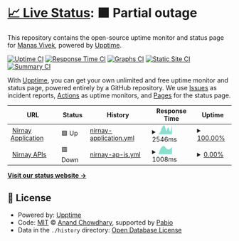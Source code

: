 # [📈 Live Status](https://manas9927.github.io/nirnay-status-monitor): <!--live status--> **🟧 Partial outage**

This repository contains the open-source uptime monitor and status page for [Manas Vivek](https://nirnay.io/), powered by [Upptime](https://github.com/upptime/upptime).

[![Uptime CI](https://github.com/manas9927/nirnay-status-monitor/workflows/Uptime%20CI/badge.svg)](https://github.com/manas9927/nirnay-status-monitor/actions?query=workflow%3A%22Uptime+CI%22)
[![Response Time CI](https://github.com/manas9927/nirnay-status-monitor/workflows/Response%20Time%20CI/badge.svg)](https://github.com/manas9927/nirnay-status-monitor/actions?query=workflow%3A%22Response+Time+CI%22)
[![Graphs CI](https://github.com/manas9927/nirnay-status-monitor/workflows/Graphs%20CI/badge.svg)](https://github.com/manas9927/nirnay-status-monitor/actions?query=workflow%3A%22Graphs+CI%22)
[![Static Site CI](https://github.com/manas9927/nirnay-status-monitor/workflows/Static%20Site%20CI/badge.svg)](https://github.com/manas9927/nirnay-status-monitor/actions?query=workflow%3A%22Static+Site+CI%22)
[![Summary CI](https://github.com/manas9927/nirnay-status-monitor/workflows/Summary%20CI/badge.svg)](https://github.com/manas9927/nirnay-status-monitor/actions?query=workflow%3A%22Summary+CI%22)

With [Upptime](https://upptime.js.org), you can get your own unlimited and free uptime monitor and status page, powered entirely by a GitHub repository. We use [Issues](https://github.com/manas9927/nirnay-status-monitor/issues) as incident reports, [Actions](https://github.com/manas9927/nirnay-status-monitor/actions) as uptime monitors, and [Pages](https://manas9927.github.io/nirnay-status-monitor) for the status page.

<!--start: status pages-->
<!-- This summary is generated by Upptime (https://github.com/upptime/upptime) -->
<!-- Do not edit this manually, your changes will be overwritten -->
<!-- prettier-ignore -->
| URL | Status | History | Response Time | Uptime |
| --- | ------ | ------- | ------------- | ------ |
| <img alt="" src="https://icons.duckduckgo.com/ip3/nirnay.io.ico" height="13"> [Nirnay Application](https://nirnay.io/) | 🟩 Up | [nirnay-application.yml](https://github.com/manas9927/nirnay-status-monitor/commits/HEAD/history/nirnay-application.yml) | <details><summary><img alt="Response time graph" src="./graphs/nirnay-application/response-time-week.png" height="20"> 2546ms</summary><br><a href="https://manas9927.github.io/nirnay-status-monitor/history/nirnay-application"><img alt="Response time 2328" src="https://img.shields.io/endpoint?url=https%3A%2F%2Fraw.githubusercontent.com%2Fmanas9927%2Fnirnay-status-monitor%2FHEAD%2Fapi%2Fnirnay-application%2Fresponse-time.json"></a><br><a href="https://manas9927.github.io/nirnay-status-monitor/history/nirnay-application"><img alt="24-hour response time 3497" src="https://img.shields.io/endpoint?url=https%3A%2F%2Fraw.githubusercontent.com%2Fmanas9927%2Fnirnay-status-monitor%2FHEAD%2Fapi%2Fnirnay-application%2Fresponse-time-day.json"></a><br><a href="https://manas9927.github.io/nirnay-status-monitor/history/nirnay-application"><img alt="7-day response time 2546" src="https://img.shields.io/endpoint?url=https%3A%2F%2Fraw.githubusercontent.com%2Fmanas9927%2Fnirnay-status-monitor%2FHEAD%2Fapi%2Fnirnay-application%2Fresponse-time-week.json"></a><br><a href="https://manas9927.github.io/nirnay-status-monitor/history/nirnay-application"><img alt="30-day response time 2328" src="https://img.shields.io/endpoint?url=https%3A%2F%2Fraw.githubusercontent.com%2Fmanas9927%2Fnirnay-status-monitor%2FHEAD%2Fapi%2Fnirnay-application%2Fresponse-time-month.json"></a><br><a href="https://manas9927.github.io/nirnay-status-monitor/history/nirnay-application"><img alt="1-year response time 2328" src="https://img.shields.io/endpoint?url=https%3A%2F%2Fraw.githubusercontent.com%2Fmanas9927%2Fnirnay-status-monitor%2FHEAD%2Fapi%2Fnirnay-application%2Fresponse-time-year.json"></a></details> | <details><summary><a href="https://manas9927.github.io/nirnay-status-monitor/history/nirnay-application">100.00%</a></summary><a href="https://manas9927.github.io/nirnay-status-monitor/history/nirnay-application"><img alt="All-time uptime 100.00%" src="https://img.shields.io/endpoint?url=https%3A%2F%2Fraw.githubusercontent.com%2Fmanas9927%2Fnirnay-status-monitor%2FHEAD%2Fapi%2Fnirnay-application%2Fuptime.json"></a><br><a href="https://manas9927.github.io/nirnay-status-monitor/history/nirnay-application"><img alt="24-hour uptime 100.00%" src="https://img.shields.io/endpoint?url=https%3A%2F%2Fraw.githubusercontent.com%2Fmanas9927%2Fnirnay-status-monitor%2FHEAD%2Fapi%2Fnirnay-application%2Fuptime-day.json"></a><br><a href="https://manas9927.github.io/nirnay-status-monitor/history/nirnay-application"><img alt="7-day uptime 100.00%" src="https://img.shields.io/endpoint?url=https%3A%2F%2Fraw.githubusercontent.com%2Fmanas9927%2Fnirnay-status-monitor%2FHEAD%2Fapi%2Fnirnay-application%2Fuptime-week.json"></a><br><a href="https://manas9927.github.io/nirnay-status-monitor/history/nirnay-application"><img alt="30-day uptime 100.00%" src="https://img.shields.io/endpoint?url=https%3A%2F%2Fraw.githubusercontent.com%2Fmanas9927%2Fnirnay-status-monitor%2FHEAD%2Fapi%2Fnirnay-application%2Fuptime-month.json"></a><br><a href="https://manas9927.github.io/nirnay-status-monitor/history/nirnay-application"><img alt="1-year uptime 100.00%" src="https://img.shields.io/endpoint?url=https%3A%2F%2Fraw.githubusercontent.com%2Fmanas9927%2Fnirnay-status-monitor%2FHEAD%2Fapi%2Fnirnay-application%2Fuptime-year.json"></a></details>
| <img alt="" src="https://icons.duckduckgo.com/ip3/nirnay.io.ico" height="13"> [Nirnay APIs](https://nirnay.io/api/v1/) | 🟥 Down | [nirnay-ap-is.yml](https://github.com/manas9927/nirnay-status-monitor/commits/HEAD/history/nirnay-ap-is.yml) | <details><summary><img alt="Response time graph" src="./graphs/nirnay-ap-is/response-time-week.png" height="20"> 1008ms</summary><br><a href="https://manas9927.github.io/nirnay-status-monitor/history/nirnay-ap-is"><img alt="Response time 941" src="https://img.shields.io/endpoint?url=https%3A%2F%2Fraw.githubusercontent.com%2Fmanas9927%2Fnirnay-status-monitor%2FHEAD%2Fapi%2Fnirnay-ap-is%2Fresponse-time.json"></a><br><a href="https://manas9927.github.io/nirnay-status-monitor/history/nirnay-ap-is"><img alt="24-hour response time 1069" src="https://img.shields.io/endpoint?url=https%3A%2F%2Fraw.githubusercontent.com%2Fmanas9927%2Fnirnay-status-monitor%2FHEAD%2Fapi%2Fnirnay-ap-is%2Fresponse-time-day.json"></a><br><a href="https://manas9927.github.io/nirnay-status-monitor/history/nirnay-ap-is"><img alt="7-day response time 1008" src="https://img.shields.io/endpoint?url=https%3A%2F%2Fraw.githubusercontent.com%2Fmanas9927%2Fnirnay-status-monitor%2FHEAD%2Fapi%2Fnirnay-ap-is%2Fresponse-time-week.json"></a><br><a href="https://manas9927.github.io/nirnay-status-monitor/history/nirnay-ap-is"><img alt="30-day response time 941" src="https://img.shields.io/endpoint?url=https%3A%2F%2Fraw.githubusercontent.com%2Fmanas9927%2Fnirnay-status-monitor%2FHEAD%2Fapi%2Fnirnay-ap-is%2Fresponse-time-month.json"></a><br><a href="https://manas9927.github.io/nirnay-status-monitor/history/nirnay-ap-is"><img alt="1-year response time 941" src="https://img.shields.io/endpoint?url=https%3A%2F%2Fraw.githubusercontent.com%2Fmanas9927%2Fnirnay-status-monitor%2FHEAD%2Fapi%2Fnirnay-ap-is%2Fresponse-time-year.json"></a></details> | <details><summary><a href="https://manas9927.github.io/nirnay-status-monitor/history/nirnay-ap-is">0.00%</a></summary><a href="https://manas9927.github.io/nirnay-status-monitor/history/nirnay-ap-is"><img alt="All-time uptime 0.00%" src="https://img.shields.io/endpoint?url=https%3A%2F%2Fraw.githubusercontent.com%2Fmanas9927%2Fnirnay-status-monitor%2FHEAD%2Fapi%2Fnirnay-ap-is%2Fuptime.json"></a><br><a href="https://manas9927.github.io/nirnay-status-monitor/history/nirnay-ap-is"><img alt="24-hour uptime 0.00%" src="https://img.shields.io/endpoint?url=https%3A%2F%2Fraw.githubusercontent.com%2Fmanas9927%2Fnirnay-status-monitor%2FHEAD%2Fapi%2Fnirnay-ap-is%2Fuptime-day.json"></a><br><a href="https://manas9927.github.io/nirnay-status-monitor/history/nirnay-ap-is"><img alt="7-day uptime 0.00%" src="https://img.shields.io/endpoint?url=https%3A%2F%2Fraw.githubusercontent.com%2Fmanas9927%2Fnirnay-status-monitor%2FHEAD%2Fapi%2Fnirnay-ap-is%2Fuptime-week.json"></a><br><a href="https://manas9927.github.io/nirnay-status-monitor/history/nirnay-ap-is"><img alt="30-day uptime 0.00%" src="https://img.shields.io/endpoint?url=https%3A%2F%2Fraw.githubusercontent.com%2Fmanas9927%2Fnirnay-status-monitor%2FHEAD%2Fapi%2Fnirnay-ap-is%2Fuptime-month.json"></a><br><a href="https://manas9927.github.io/nirnay-status-monitor/history/nirnay-ap-is"><img alt="1-year uptime 0.00%" src="https://img.shields.io/endpoint?url=https%3A%2F%2Fraw.githubusercontent.com%2Fmanas9927%2Fnirnay-status-monitor%2FHEAD%2Fapi%2Fnirnay-ap-is%2Fuptime-year.json"></a></details>

<!--end: status pages-->

[**Visit our status website →**](https://manas9927.github.io/nirnay-status-monitor)

## 📄 License

- Powered by: [Upptime](https://github.com/upptime/upptime)
- Code: [MIT](./LICENSE) © [Anand Chowdhary](https://anandchowdhary.com), supported by [Pabio](https://pabio.com)
- Data in the `./history` directory: [Open Database License](https://opendatacommons.org/licenses/odbl/1-0/)
